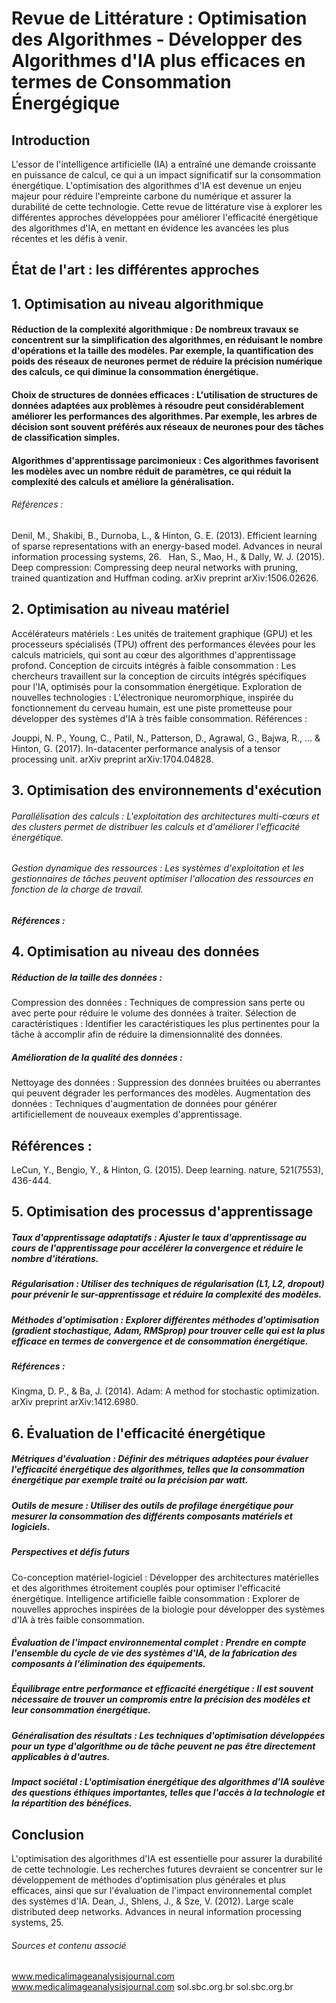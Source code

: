 # Revue de Littérature : Optimisation des Algorithmes - Développer des Algorithmes d'IA plus efficaces en termes de Consommation Énergégique
## Introduction
L'essor de l'intelligence artificielle (IA) a entraîné une demande croissante en puissance de calcul, ce qui a un impact significatif sur la consommation énergétique. L'optimisation des algorithmes d'IA est devenue un enjeu majeur pour réduire l'empreinte carbone du numérique et assurer la durabilité de cette technologie. Cette revue de littérature vise à explorer les différentes approches développées pour améliorer l'efficacité énergétique des algorithmes d'IA, en mettant en évidence les avancées les plus récentes et les défis à venir.

## État de l'art : les différentes approches
## 1. Optimisation au niveau algorithmique
#### Réduction de la complexité algorithmique : De nombreux travaux se concentrent sur la simplification des algorithmes, en réduisant le nombre d'opérations et la taille des modèles. Par exemple, la quantification des poids des réseaux de neurones permet de réduire la précision numérique des calculs, ce qui diminue la consommation énergétique.
#### Choix de structures de données efficaces : L'utilisation de structures de données adaptées aux problèmes à résoudre peut considérablement améliorer les performances des algorithmes. Par exemple, les arbres de décision sont souvent préférés aux réseaux de neurones pour des tâches de classification simples.
#### Algorithmes d'apprentissage parcimonieux : Ces algorithmes favorisent les modèles avec un nombre réduit de paramètres, ce qui réduit la complexité des calculs et améliore la généralisation.
###### Références :
Denil, M., Shakibi, B., Durnoba, L., & Hinton, G. E. (2013). Efficient learning of sparse representations with an energy-based model. Advances in neural information processing systems, 26.   
Han, S., Mao, H., & Dally, W. J. (2015). Deep compression: Compressing deep neural networks with pruning, trained quantization and Huffman coding. arXiv preprint arXiv:1506.02626. 

## 2. Optimisation au niveau matériel
Accélérateurs matériels : Les unités de traitement graphique (GPU) et les processeurs spécialisés (TPU) offrent des performances élevées pour les calculs matriciels, qui sont au cœur des algorithmes d'apprentissage profond.
Conception de circuits intégrés à faible consommation : Les chercheurs travaillent sur la conception de circuits intégrés spécifiques pour l'IA, optimisés pour la consommation énergétique.
Exploration de nouvelles technologies : L'électronique neuromorphique, inspirée du fonctionnement du cerveau humain, est une piste prometteuse pour développer des systèmes d'IA à très faible consommation.
Références :

Jouppi, N. P., Young, C., Patil, N., Patterson, D., Agrawal, G., Bajwa, R., ... & Hinton, G. (2017). In-datacenter performance analysis of a tensor processing unit. arXiv preprint arXiv:1704.04828.
## 3. Optimisation des environnements d'exécution
###### Parallélisation des calculs : L'exploitation des architectures multi-cœurs et des clusters permet de distribuer les calculs et d'améliorer l'efficacité énergétique.
###### Gestion dynamique des ressources : Les systèmes d'exploitation et les gestionnaires de tâches peuvent optimiser l'allocation des ressources en fonction de la charge de travail.
##### Références :

## 4. Optimisation au niveau des données
##### Réduction de la taille des données :
Compression des données : Techniques de compression sans perte ou avec perte pour réduire le volume des données à traiter.
Sélection de caractéristiques : Identifier les caractéristiques les plus pertinentes pour la tâche à accomplir afin de réduire la dimensionnalité des données.
##### Amélioration de la qualité des données :
Nettoyage des données : Suppression des données bruitées ou aberrantes qui peuvent dégrader les performances des modèles.
Augmentation des données : Techniques d'augmentation de données pour générer artificiellement de nouveaux exemples d'apprentissage.
## Références :
LeCun, Y., Bengio, Y., & Hinton, G. (2015). Deep learning. nature, 521(7553), 436-444.
## 5. Optimisation des processus d'apprentissage
##### Taux d'apprentissage adaptatifs : Ajuster le taux d'apprentissage au cours de l'apprentissage pour accélérer la convergence et réduire le nombre d'itérations.
##### Régularisation : Utiliser des techniques de régularisation (L1, L2, dropout) pour prévenir le sur-apprentissage et réduire la complexité des modèles.
##### Méthodes d'optimisation : Explorer différentes méthodes d'optimisation (gradient stochastique, Adam, RMSprop) pour trouver celle qui est la plus efficace en termes de convergence et de consommation énergétique.
##### Références :
Kingma, D. P., & Ba, J. (2014). Adam: A method for stochastic optimization. arXiv preprint arXiv:1412.6980.
## 6. Évaluation de l'efficacité énergétique
##### Métriques d'évaluation : Définir des métriques adaptées pour évaluer l'efficacité énergétique des algorithmes, telles que la consommation énergétique par exemple traité ou la précision par watt.
##### Outils de mesure : Utiliser des outils de profilage énergétique pour mesurer la consommation des différents composants matériels et logiciels.
##### Perspectives et défis futurs
Co-conception matériel-logiciel : Développer des architectures matérielles et des algorithmes étroitement couplés pour optimiser l'efficacité énergétique.
Intelligence artificielle faible consommation : Explorer de nouvelles approches inspirées de la biologie pour développer des systèmes d'IA à très faible consommation.
##### Évaluation de l'impact environnemental complet : Prendre en compte l'ensemble du cycle de vie des systèmes d'IA, de la fabrication des composants à l'élimination des équipements.

##### Équilibrage entre performance et efficacité énergétique : Il est souvent nécessaire de trouver un compromis entre la précision des modèles et leur consommation énergétique.
##### Généralisation des résultats : Les techniques d'optimisation développées pour un type d'algorithme ou de tâche peuvent ne pas être directement applicables à d'autres.
##### Impact sociétal : L'optimisation énergétique des algorithmes d'IA soulève des questions éthiques importantes, telles que l'accès à la technologie et la répartition des bénéfices.
## Conclusion
L'optimisation des algorithmes d'IA est essentielle pour assurer la durabilité de cette technologie. Les recherches futures devraient se concentrer sur le développement de méthodes d'optimisation plus générales et plus efficaces, ainsi que sur l'évaluation de l'impact environnemental complet des systèmes d'IA.
Dean, J., Shlens, J., & Sze, V. (2012). Large scale distributed deep networks. Advances in neural information processing systems, 25.

###### Sources et contenu associé
www.medicalimageanalysisjournal.com
www.medicalimageanalysisjournal.com
sol.sbc.org.br
sol.sbc.org.br
